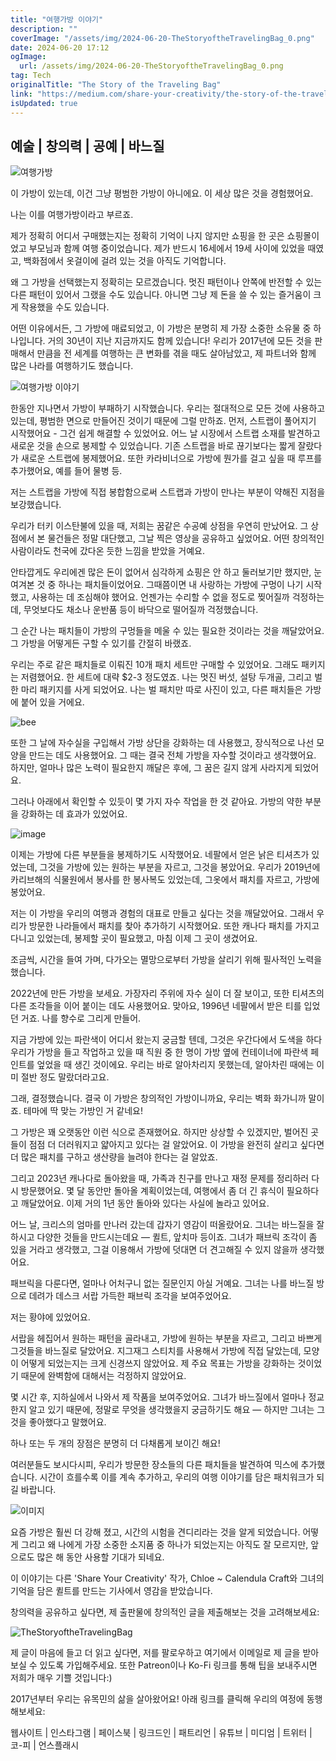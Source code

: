```yaml
---
title: "여행가방 이야기"
description: ""
coverImage: "/assets/img/2024-06-20-TheStoryoftheTravelingBag_0.png"
date: 2024-06-20 17:12
ogImage: 
  url: /assets/img/2024-06-20-TheStoryoftheTravelingBag_0.png
tag: Tech
originalTitle: "The Story of the Traveling Bag"
link: "https://medium.com/share-your-creativity/the-story-of-the-traveling-bag-6a4a5c6d4c43"
isUpdated: true
---
```






## 예술 | 창의력 | 공예 | 바느질

![여행가방](/assets/img/2024-06-20-TheStoryoftheTravelingBag_0.png)

이 가방이 있는데, 이건 그냥 평범한 가방이 아니에요. 이 세상 많은 것을 경험했어요.

나는 이를 여행가방이라고 부르죠.

<div class="content-ad"></div>

제가 정확히 어디서 구매했는지는 정확히 기억이 나지 않지만 쇼핑을 한 곳은 쇼핑몰이었고 부모님과 함께 여행 중이었습니다. 제가 반드시 16세에서 19세 사이에 있었을 때였고, 백화점에서 옷걸이에 걸려 있는 것을 아직도 기억합니다.

왜 그 가방을 선택했는지 정확히는 모르겠습니다. 멋진 패턴이나 안쪽에 반전할 수 있는 다른 패턴이 있어서 그랬을 수도 있습니다. 아니면 그냥 제 돈을 쓸 수 있는 즐거움이 크게 작용했을 수도 있습니다.

어떤 이유에서든, 그 가방에 매료되었고, 이 가방은 분명히 제 가장 소중한 소유물 중 하나입니다. 거의 30년이 지난 지금까지도 함께 있습니다! 우리가 2017년에 모든 것을 판매해서 만큼을 전 세계를 여행하는 큰 변화를 겪을 때도 살아남았고, 제 파트너와 함께 많은 나라를 여행하기도 했습니다.

![여행가방 이야기](/assets/img/2024-06-20-TheStoryoftheTravelingBag_1.png)

<div class="content-ad"></div>

한동안 지나면서 가방이 부패하기 시작했습니다. 우리는 절대적으로 모든 것에 사용하고 있는데, 평범한 면으로 만들어진 것이기 때문에 그럴 만하죠. 먼저, 스트랩이 풀어지기 시작했어요 - 그건 쉽게 해결할 수 있었어요. 어느 날 시장에서 스트랩 소재를 발견하고 새로운 것을 손으로 봉제할 수 있었습니다. 기존 스트랩을 바로 끊기보다는 짧게 잘랐다가 새로운 스트랩에 봉제했어요. 또한 카라비너으로 가방에 뭔가를 걸고 싶을 때 루프를 추가했어요, 예를 들어 물병 등.

저는 스트랩을 가방에 직접 봉합함으로써 스트랩과 가방이 만나는 부분이 약해진 지점을 보강했습니다.

우리가 터키 이스탄불에 있을 때, 저희는 꿈같은 수공예 상점을 우연히 만났어요. 그 상점에서 본 물건들은 정말 대단했고, 그날 찍은 영상을 공유하고 싶었어요. 어떤 창의적인 사람이라도 천국에 갔다온 듯한 느낌을 받았을 거예요.

안타깝게도 우리에겐 많은 돈이 없어서 심각하게 쇼핑은 안 하고 둘러보기만 했지만, 눈여겨본 것 중 하나는 패치들이었어요. 그때쯤이면 내 사랑하는 가방에 구멍이 나기 시작했고, 사용하는 데 조심해야 했어요. 언젠가는 수리할 수 없을 정도로 찢어질까 걱정하는데, 무엇보다도 채소나 운반품 등이 바닥으로 떨어질까 걱정했습니다.

<div class="content-ad"></div>

그 순간 나는 패치들이 가방의 구멍들을 메울 수 있는 필요한 것이라는 것을 깨달았어요. 그 가방을 어떻게든 구할 수 있기를 간절히 바랬죠.

우리는 주로 같은 패치들로 이뤄진 10개 패치 세트만 구매할 수 있었어요. 그래도 패키지는 저렴했어요. 한 세트에 대략 $2-3 정도였죠. 나는 멋진 버섯, 설탕 두개골, 그리고 벌 한 마리 패키지를 사게 되었어요. 나는 벌 패치만 따로 사진이 있고, 다른 패치들은 가방에 붙어 있을 거에요.

![bee](/assets/img/2024-06-20-TheStoryoftheTravelingBag_2.png)

또한 그 날에 자수실을 구입해서 가방 상단을 강화하는 데 사용했고, 장식적으로 나선 모양을 만드는 데도 사용했어요. 그 때는 결국 전체 가방을 자수할 것이라고 생각했어요. 하지만, 얼마나 많은 노력이 필요한지 깨달은 후에, 그 꿈은 길지 않게 사라지게 되었어요.

<div class="content-ad"></div>

그러나 아래에서 확인할 수 있듯이 몇 가지 자수 작업을 한 것 같아요. 가방의 약한 부분을 강화하는 데 효과가 있었어요.

![image](/assets/img/2024-06-20-TheStoryoftheTravelingBag_3.png)

이제는 가방에 다른 부분들을 봉제하기도 시작했어요. 네팔에서 얻은 낡은 티셔츠가 있었는데, 그것을 가방에 있는 원하는 부분을 자르고, 그것을 봉았어요. 우리가 2019년에 카리브해의 식물원에서 봉사를 한 봉사복도 있었는데, 그옷에서 패치를 자르고, 가방에 봉았어요.

저는 이 가방을 우리의 여행과 경험의 대표로 만들고 싶다는 것을 깨달았어요. 그래서 우리가 방문한 나라들에서 패치를 찾아 추가하기 시작했어요. 또한 캐나다 패치를 가지고 다니고 있었는데, 봉제할 곳이 필요했고, 마침 이제 그 곳이 생겼어요.

<div class="content-ad"></div>

조금씩, 시간을 들여 가며, 다가오는 멸망으로부터 가방을 살리기 위해 필사적인 노력을 했습니다.

2022년에 만든 가방을 보세요. 가장자리 주위에 자수 실이 더 잘 보이고, 또한 티셔츠의 다른 조각들을 이어 붙이는 데도 사용했어요. 맞아요, 1996년 네팔에서 받은 티를 입었던 거죠. 나를 향수로 그리게 만들어.

지금 가방에 있는 파란색이 어디서 왔는지 궁금할 텐데, 그것은 우간다에서 도색을 하다 우리가 가방을 들고 작업하고 있을 때 직원 중 한 명이 가방 옆에 컨테이너에 파란색 페인트를 엎었을 때 생긴 것이에요. 우리는 바로 알아차리지 못했는데, 알아차린 때에는 이미 절반 정도 말랐더라고요.

그래, 결정했습니다. 결국 이 가방은 창의적인 가방이니까요, 우리는 벽화 화가니까 말이죠. 테마에 딱 맞는 가방인 거 같네요!

<div class="content-ad"></div>

그 가방은 꽤 오랫동안 이런 식으로 존재했어요. 하지만 상상할 수 있겠지만, 벌어진 곳들이 점점 더 더러워지고 얇아지고 있다는 걸 알았어요. 이 가방을 완전히 살리고 싶다면 더 많은 패치를 구하고 생산량을 늘려야 한다는 걸 알았죠.

그리고 2023년 캐나다로 돌아왔을 때, 가족과 친구를 만나고 재정 문제를 정리하러 다시 방문했어요. 몇 달 동안만 돌아올 계획이었는데, 여행에서 좀 더 긴 휴식이 필요하다고 깨달았어요. 이제 거의 1년 동안 돌아와 있다는 사실에 놀라고 있어요.

어느 날, 크리스의 엄마를 만나러 갔는데 갑자기 영감이 떠올랐어요. 그녀는 바느질을 잘하시고 다양한 것들을 만드시는데요 — 퀼트, 앞치마 등이죠. 그녀가 패브릭 조각이 좀 있을 거라고 생각했고, 그걸 이용해서 가방에 덧대면 더 견고해질 수 있지 않을까 생각했어요.

패브릭을 다룬다면, 얼마나 어처구니 없는 질문인지 아실 거예요. 그녀는 나를 바느질 방으로 데려가 데스크 서랍 가득한 패브릭 조각을 보여주었어요.

<div class="content-ad"></div>

저는 황야에 있었어요.

서랍을 헤집어서 원하는 패턴을 골라내고, 가방에 원하는 부분을 자르고, 그리고 바쁘게 그것들을 바느질로 달았어요. 지그재그 스티치를 사용해서 가방에 직접 달았는데, 모양이 어떻게 되었는지는 크게 신경쓰지 않았어요. 제 주요 목표는 가방을 강화하는 것이었기 때문에 완벽함에 대해서는 걱정하지 않았어요.

몇 시간 후, 지하실에서 나와서 제 작품을 보여주었어요. 그녀가 바느질에서 얼마나 정교한지 알고 있기 때문에, 정말로 무엇을 생각했을지 궁금하기도 해요 — 하지만 그녀는 그것을 좋아했다고 말했어요.

하나 또는 두 개의 장점은 분명히 더 다채롭게 보이긴 해요!

<div class="content-ad"></div>

여러분들도 보시다시피, 우리가 방문한 장소들의 다른 패치들을 발견하여 믹스에 추가했습니다. 시간이 흐를수록 이를 계속 추가하고, 우리의 여행 이야기를 담은 패치워크가 되길 바랍니다.

![이미지](/assets/img/2024-06-20-TheStoryoftheTravelingBag_4.png)

요즘 가방은 훨씬 더 강해 졌고, 시간의 시험을 견디리라는 것을 알게 되었습니다. 어떻게 그리고 왜 나에게 가장 소중한 소지품 중 하나가 되었는지는 아직도 잘 모르지만, 앞으로도 많은 해 동안 사용할 기대가 되네요.

이 이야기는 다른 'Share Your Creativity' 작가, Chloe ~ Calendula Craft와 그녀의 기억을 담은 퀼트를 만드는 기사에서 영감을 받았습니다.

<div class="content-ad"></div>

창의력을 공유하고 싶다면, 제 출판물에 창의적인 글을 제출해보는 것을 고려해보세요:

![TheStoryoftheTravelingBag](/assets/img/2024-06-20-TheStoryoftheTravelingBag_5.png)

제 글이 마음에 들고 더 읽고 싶다면, 저를 팔로우하고 여기에서 이메일로 제 글을 받아보실 수 있도록 가입해주세요. 또한 Patreon이나 Ko-Fi 링크를 통해 팁을 보내주시면 저희가 매우 기쁠 것입니다:)

2017년부터 우리는 유목민의 삶을 살아왔어요! 아래 링크를 클릭해 우리의 여정에 동행해보세요:

<div class="content-ad"></div>

웹사이트 | 인스타그램 | 페이스북 | 링크드인 | 패트리언 | 유튜브 | 미디엄 | 트위터 | 코-피 | 언스플래시